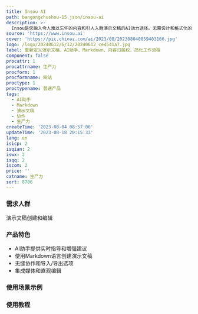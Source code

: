 ```yaml
---
title: Insou AI
path: bangongzhushou-15.json/insou-ai
description: >-
  Insou是您融入令人难以忘怀的内容和引人入胜演示文稿的AI动力途径。无需设计和格式化的麻烦，让您专注于故事的讲述，提供出色、令人印象深刻的演示文稿。AI助手为您提供实时指导和增强建议，使演示文稿更具影响力和共鸣。使用多功能、易于使用的Markdown语言简化演示文稿创建，摆脱固定模板和复杂编辑流程。提高工作效率，实现无缝协作、灵活的导入/导出选项、集成媒体和直观编辑。Insou.ai让您从微小的改变中获得巨大的回报。
source: 'https://www.insou.ai'
cover: 'https://pic.chinaz.com/ai/2023/08/202308040859403166.jpg'
logo: /logo/20240612/6/12/20240612_ce4541a7.jpg
label: 重新定义演示文稿，AI助手、Markdown、内容归属权，简化工作流程
component: false
procattr: 1
procattrname: 生产力
procform: 1
procformname: 网站
proctype: 1
proctypename: 普通产品
tags:
  - AI助手
  - Markdown
  - 演示文稿
  - 协作
  - 生产力
createTime: '2023-08-04 08:57:06'
updateTime: '2023-08-18 20:15:33'
lang: en
isicp: 2
isqian: 2
iswx: 2
isqq: 2
iscom: 2
price: ''
catname: 生产力
sort: 8706
---
```




### 需求人群
演示文稿创建和编辑

### 产品特色
- AI助手提供实时指导和增强建议
- 使用Markdown语言创建演示文稿
- 无缝协作和导入/导出选项
- 集成媒体和直观编辑

### 使用场景示例


### 使用教程


  
